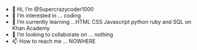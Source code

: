 - 👋 Hi, I’m @Supercrazycoder1000
- 👀 I’m interested in ... coding
- 🌱 I’m currently learning ...HTML CSS Javascript python ruby and SQL on Khan Academy
- 💞️ I’m looking to collaborate on ... nothing
- 📫 How to reach me ... NOWHERE

<!---
Supercrazycoder1000/Supercrazycoder1000 is a ✨ special ✨ repository because its `README.md` (this file) appears on your GitHub profile.
You can click the Preview link to take a look at your changes.
--->
